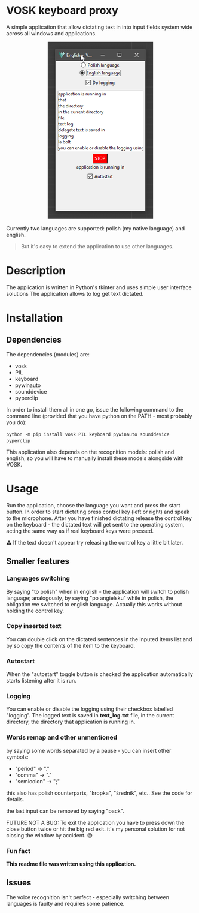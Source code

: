 # VOSK keyboard proxy

A simple application that allow dictating text in into input fields system wide across all windows and applications. 
<center> 

![alt text](image.png)

</center>

Currently two languages are supported: polish (my native language) and english.

> But it's easy to extend the application to use other languages.

# Description

The application is written in Python's tkinter and uses simple user interface solutions
The application allows to log get text dictated.

# Installation

## Dependencies

The dependencies (modules) are:
- vosk
- PIL
- keyboard
- pywinauto
- sounddevice
- pyperclip

In order to install them all in one go, issue the following command to the command line (provided that you have python on the PATH - most probably you do):

`python -m pip install vosk PIL keyboard pywinauto sounddevice pyperclip`


This application also depends on the recognition models: polish and english, 
so you will have to manually install these models alongside with VOSK.


# Usage

Run the application, choose the language you want and press the start button.
In order to start dictating press control key (left or right) and speak to the microphone.
After you have finished dictating release the control key on the keyboard - the dictated text will get sent to the operating system, acting the same way as if real keyboard keys were pressed.

:warning: If the text doesn't appear try releasing the control key a little bit later.

## Smaller features

### Languages switching
By saying "to polish" when in english - the application will switch to polish language; analogously, by saying "po angielsku" while in polish, the obligation we switched to english language. 
Actually this works without holding the control key.

### Copy inserted text
You can double click on the dictated sentences in the inputed items list and by so copy the contents of the item to the keyboard.

### Autostart
When the "autostart" toggle button is checked the application automatically starts listening after it is run.

### Logging
You can enable or disable the logging using their checkbox labelled "logging".
The logged text is saved in **text_log.txt** file, in the current directory, the directory that application is running in.

### Words remap and other unmentioned
by saying some words separated by a pause - you can insert other symbols:

- "period" -> "."
- "comma" -> "."
- "semicolon" -> ";"

this also has polish counterparts, "kropka", "średnik", etc..
See the code for details.

the last input can be removed by saying "back".

FUTURE NOT A BUG: To exit the application you have to press down the close button twice or  hit the big red exit. it's my personal solution for not closing the window by accident. :sweat_smile:


### Fun fact

**This readme file was written using this application.**


## Issues

The voice recognition isn't perfect - especially switching between languages is faulty and requires some patience.
